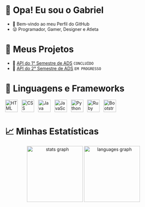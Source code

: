 # 👋 Opa! Eu sou o Gabriel
- 🥋 Bem-vindo ao meu Perfil do GitHub
- 😜 Programador, Gamer, Designer e Atleta


# 🌱 Meus Projetos
- 📎 <a href="https://github.com/Galaticos-API/API-1">API do 1° Semestre de ADS</a> `CONCLUÍDO`
- 📎 <a href="https://github.com/Galaticos-API/API-2">API do 2° Semestre de ADS</a> `EM PROGRESSO`


# 🤖 Linguagens e Frameworks
<div align="left";>
  <img src="https://cdn.jsdelivr.net/gh/devicons/devicon@latest/icons/html5/html5-original.svg" height="40" alt="HTML Logo"  />
  <img width="5" />
  <img src="https://cdn.jsdelivr.net/gh/devicons/devicon@latest/icons/css3/css3-original.svg" height="40" alt="CSS Logo"  />
  <img width="5" />
  <img src="https://cdn.jsdelivr.net/gh/devicons/devicon@latest/icons/java/java-original.svg" height="40" alt="Java Logo"  />
  <img width="5" />
  <img src="https://cdn.jsdelivr.net/gh/devicons/devicon@latest/icons/javascript/javascript-original.svg" height="40" alt="JavaScript Logo"  />
  <img width="5" />
  <img src="https://cdn.jsdelivr.net/gh/devicons/devicon@latest/icons/python/python-original.svg" height="40" alt="Python Logo"  />
  <img width="5" />
  <img src="https://cdn.jsdelivr.net/gh/devicons/devicon@latest/icons/ruby/ruby-original.svg" height="40" alt="Ruby Logo"  />
  <img width="5" />
  <img src="https://cdn.jsdelivr.net/gh/devicons/devicon@latest/icons/bootstrap/bootstrap-original.svg" height="40" alt="Bootstrap Logo"  />
  <img width="5" />
</div>


# 📈 Minhas Estatísticas
<div align="center">
  <img src="https://github-readme-stats-gael404.vercel.app/api?username=GaelNotFound&hide_title=false&hide_rank=false&show_icons=true&max-width=100%&border-color=title&include_all_commits=true&count_private=true&disable_animations=false&theme=transparent&locale=en&border=5&hide_border=false&rank_icon=github&order=1" height="180" alt="stats graph"  />
  <img src="https://github-readme-stats-gael404.vercel.app/api/top-langs?username=GaelNotFound&locale=en&hide_title=false&layout=donut&max-width=100%&langs_count=5&theme=transparent&hide_border=false&order=2" height="180" alt="languages graph"  />
</div>
